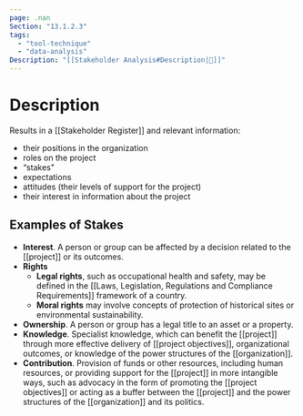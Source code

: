```yaml
---
page: .nan
Section: "13.1.2.3"
tags:
  - "tool-technique"
  - "data-analysis"
Description: "[[Stakeholder Analysis#Description|📝]]"
---
```

# Description
Results in a [[Stakeholder Register]] and relevant information:
- their positions in the organization
- roles on the project
- “stakes"
- expectations
- attitudes (their levels of support for the project)
- their interest in information about the project
## Examples of Stakes
- **Interest**. A person or group can be affected by a decision related to the [[project]] or its outcomes.
- **Rights**
	- **Legal rights**, such as occupational health and safety, may be defined in the [[Laws, Legislation, Regulations and Compliance Requirements]] framework of a country.
	- **Moral rights** may involve concepts of protection of historical sites or environmental sustainability.
- **Ownership**. A person or group has a legal title to an asset or a property.
- **Knowledge**. Specialist knowledge, which can benefit the [[project]] through more effective delivery of [[project objectives]], organizational outcomes, or knowledge of the power structures of the [[organization]].
- **Contribution**. Provision of funds or other resources, including human resources, or providing support for the [[project]] in more intangible ways, such as advocacy in the form of promoting the [[project objectives]] or acting as a buffer between the [[project]] and the power structures of the [[organization]] and its politics.